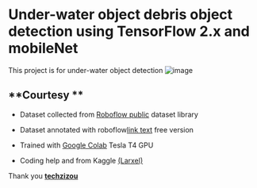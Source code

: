 # Under-water object debris object detection using TensorFlow 2.x and mobileNet
This project is for under-water object detection
![image](https://user-images.githubusercontent.com/71214071/224575038-8d4a3688-302e-4d39-bae2-54f3f3ae379c.png)


## **Courtesy **


* Dataset collected from [Roboflow public](https://public.roboflow.com/) dataset library

* Dataset annotated with roboflow[link text](https://roboflow.com/) free version

* Trained with [Google Colab](https://colab.research.google.com/) Tesla T4 GPU

* Coding help and from Kaggle  [(Larxel)](https://www.kaggle.com/andrewmvd)


Thank you **[techzizou](https://techzizou.com/)**
